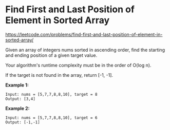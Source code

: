 # Find First and Last Position of Element in Sorted Array
https://leetcode.com/problems/find-first-and-last-position-of-element-in-sorted-array/

Given an array of integers nums sorted in ascending order, find the starting and ending position of a given target value.  

Your algorithm's runtime complexity must be in the order of O(log n).  

If the target is not found in the array, return [-1, -1].  

**Example 1:**  
```
Input: nums = [5,7,7,8,8,10], target = 8  
Output: [3,4]  
```

**Example 2:**  
```
Input: nums = [5,7,7,8,8,10], target = 6  
Output: [-1,-1]  
```